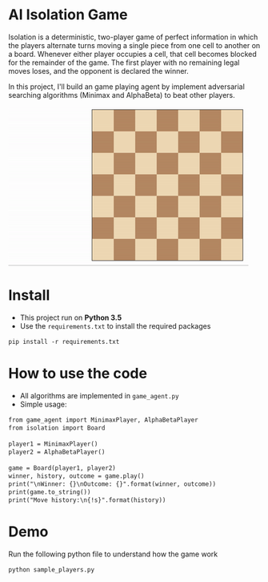 # AI Isolation Game
Isolation is a deterministic, two-player game of perfect information in which the players alternate turns moving a single piece from one cell to another on a board. Whenever either player occupies a cell, that cell becomes blocked for the remainder of the game. The first player with no remaining legal moves loses, and the opponent is declared the winner.

In this project, I'll build an game playing agent by implement adversarial searching algorithms (Minimax and AlphaBeta) to beat other players.

![Example game of isolation](viz.gif)

# Install
- This project run on **Python 3.5**
- Use the `requirements.txt` to install the required packages
```
pip install -r requirements.txt
```

# How to use the code
- All algorithms are implemented in `game_agent.py`
- Simple usage:
```
from game_agent import MinimaxPlayer, AlphaBetaPlayer
from isolation import Board

player1 = MinimaxPlayer()
player2 = AlphaBetaPlayer()

game = Board(player1, player2)
winner, history, outcome = game.play()
print("\nWinner: {}\nOutcome: {}".format(winner, outcome))
print(game.to_string())
print("Move history:\n{!s}".format(history))
```

# Demo
Run the following python file to understand how the game work
```
python sample_players.py
```